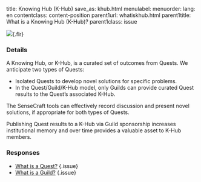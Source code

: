title: Knowing Hub (K-Hub)
save_as: khub.html
menulabel:
menuorder:
lang: en
contentclass: content-position
parent1url: whatiskhub.html
parent1title: What is a Knowing Hub (K-Hub)?
parent1class: issue

![]({static}/images/spiderweb.png){.flr}

### Details

A Knowing Hub, or K-Hub, is a curated set of outcomes from Quests.  We anticipate two types of Quests:

* Isolated Quests to develop novel solutions for specific problems.
* In the Quest/Guild/K-Hub model, only Guilds can provide curated Quest results to the Quest’s associated K-Hub.
  
The SenseCraft tools can effectively record discussion and present novel solutions, if appropriate for both types of Quests.

Publishing Quest results to a K-Hub via Guild sponsorship increases institutional memory and over time provides a valuable asset to K-Hub members.

### Responses
* [What is a Quest?](./whatisquest.html)
{.issue}
* [What is a Guild?](./whatisguild.html)
{.issue}

